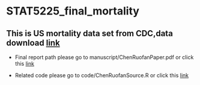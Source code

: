 # STAT5225_final_mortality
## This is US mortality data set from CDC,data download [link](https://ftp.cdc.gov/pub/Health_Statistics/NCHS/Datasets/DVS/mortality/mort2019us.zip)
* Final report path please go to manuscript/ChenRuofanPaper.pdf or click this [link](https://github.com/RuofanChen/US_Mortality_Analysis/blob/main/manuscript/ChenRuofanPaper.pdf) 

* Related code please go to code/ChenRuofanSource.R or click this [link](https://github.com/RuofanChen/US_Mortality_Analysis/blob/main/code/ChenRuofanSource.R)
